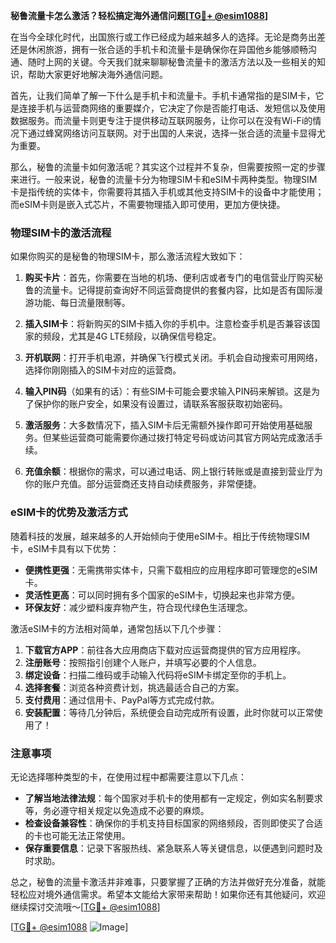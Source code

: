 **秘鲁流量卡怎么激活？轻松搞定海外通信问题[[TG💪+ @esim1088](https://t.me/s/esim1088)]**

在当今全球化时代，出国旅行或工作已经成为越来越多人的选择。无论是商务出差还是休闲旅游，拥有一张合适的手机卡和流量卡是确保你在异国他乡能够顺畅沟通、随时上网的关键。今天我们就来聊聊秘鲁流量卡的激活方法以及一些相关的知识，帮助大家更好地解决海外通信问题。

首先，让我们简单了解一下什么是手机卡和流量卡。手机卡通常指的是SIM卡，它是连接手机与运营商网络的重要媒介，它决定了你是否能打电话、发短信以及使用数据服务。而流量卡则更专注于提供移动互联网服务，让你可以在没有Wi-Fi的情况下通过蜂窝网络访问互联网。对于出国的人来说，选择一张合适的流量卡显得尤为重要。

那么，秘鲁的流量卡如何激活呢？其实这个过程并不复杂，但需要按照一定的步骤来进行。一般来说，秘鲁的流量卡分为物理SIM卡和eSIM卡两种类型。物理SIM卡是指传统的实体卡，你需要将其插入手机或其他支持SIM卡的设备中才能使用；而eSIM卡则是嵌入式芯片，不需要物理插入即可使用，更加方便快捷。

### 物理SIM卡的激活流程

如果你购买的是秘鲁的物理SIM卡，那么激活流程大致如下：

1. **购买卡片**：首先，你需要在当地的机场、便利店或者专门的电信营业厅购买秘鲁的流量卡。记得提前查询好不同运营商提供的套餐内容，比如是否有国际漫游功能、每日流量限制等。
   
2. **插入SIM卡**：将新购买的SIM卡插入你的手机中。注意检查手机是否兼容该国家的频段，尤其是4G LTE频段，以确保信号稳定。

3. **开机联网**：打开手机电源，并确保飞行模式关闭。手机会自动搜索可用网络，选择你刚刚插入的SIM卡对应的运营商。

4. **输入PIN码**（如果有的话）：有些SIM卡可能会要求输入PIN码来解锁。这是为了保护你的账户安全，如果没有设置过，请联系客服获取初始密码。

5. **激活服务**：大多数情况下，插入SIM卡后无需额外操作即可开始使用基础服务。但某些运营商可能需要你通过拨打特定号码或访问其官方网站完成激活手续。

6. **充值余额**：根据你的需求，可以通过电话、网上银行转账或是直接到营业厅为你的账户充值。部分运营商还支持自动续费服务，非常便捷。

### eSIM卡的优势及激活方式

随着科技的发展，越来越多的人开始倾向于使用eSIM卡。相比于传统物理SIM卡，eSIM卡具有以下优势：

- **便携性更强**：无需携带实体卡，只需下载相应的应用程序即可管理您的eSIM卡。
- **灵活性更高**：可以同时拥有多个国家的eSIM卡，切换起来也非常方便。
- **环保友好**：减少塑料废弃物产生，符合现代绿色生活理念。

激活eSIM卡的方法相对简单，通常包括以下几个步骤：

1. **下载官方APP**：前往各大应用商店下载对应运营商提供的官方应用程序。
2. **注册账号**：按照指引创建个人账户，并填写必要的个人信息。
3. **绑定设备**：扫描二维码或手动输入代码将eSIM卡绑定至你的手机上。
4. **选择套餐**：浏览各种资费计划，挑选最适合自己的方案。
5. **支付费用**：通过信用卡、PayPal等方式完成付款。
6. **安装配置**：等待几分钟后，系统便会自动完成所有设置，此时你就可以正常使用了！

### 注意事项

无论选择哪种类型的卡，在使用过程中都需要注意以下几点：

- **了解当地法律法规**：每个国家对手机卡的使用都有一定规定，例如实名制要求等，务必遵守相关规定以免造成不必要的麻烦。
- **检查设备兼容性**：确保你的手机支持目标国家的网络频段，否则即使买了合适的卡也可能无法正常使用。
- **保存重要信息**：记录下客服热线、紧急联系人等关键信息，以便遇到问题时及时求助。

总之，秘鲁的流量卡激活并非难事，只要掌握了正确的方法并做好充分准备，就能轻松应对境外通信需求。希望本文能给大家带来帮助！如果你还有其他疑问，欢迎继续探讨交流哦～[[TG💪+ @esim1088](https://t.me/s/esim1088)]

[[TG💪+ @esim1088](https://t.me/s/esim1088) ![Image](https://i.postimg.cc/4NQfJmqS/Snipaste-2025-05-13-00-14-12.png)]